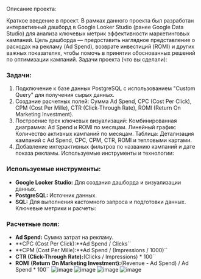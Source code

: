Описание проекта:

Краткое введение в проект.
В рамках данного проекта был разработан интерактивный дашборд в Google Looker Studio (ранее Google Data Studio) для анализа ключевых метрик эффективности маркетинговых кампаний. Цель дашборда — предоставить наглядное представление о расходах на рекламу (Ad Spend), возврате инвестиций (ROMI) и других важных показателях, чтобы помочь в принятии обоснованных решений по оптимизации кампаний.
Задачи проекта (что вы сделали):

### Задачи:
1. Подключение к базе данных PostgreSQL с использованием "Custom Query" для получения сырых данных.
2. Создание расчетных полей: Сумма Ad Spend, CPC (Cost Per Click), CPM (Cost Per Mille), CTR (Click-Through Rate), ROMI (Return On Marketing Investment).
3. Построение трех ключевых визуализаций:
Комбинированная диаграмма: Ad Spend и ROMI по месяцам.
Линейный график: Количество активных кампаний по месяцам.
Таблица: Детализация кампаний с Ad Spend, CPC, CPM, CTR, ROMI и тепловыми картами.
4. Добавление интерактивных фильтров по названию кампаний и дате показа рекламы.
Используемые инструменты и технологии:

### Используемые инструменты:
* **Google Looker Studio:** Для создания дашборда и визуализации данных.
* **PostgreSQL:** Источник данных.
* **SQL:** Для выполнения кастомного запроса и подготовки данных.
Ключевые метрики и расчеты:

### Расчетные поля:
* **Ad Spend:** Сумма затрат на рекламу.
* **CPC (Cost Per Click):**Ad Spend / Clicks``
* **CPM (Cost Per Mille):**Ad Spend / (Impressions / 1000)``
* **CTR (Click-Through Rate):**(Clicks / Impressions) * 100``
* **ROMI (Return On Marketing Investment):**(Revenue - Ad Spend) / Ad Spend * 100``
![image](https://github.com/user-attachments/assets/10551b4b-2a7a-4e1d-89de-28d05f120e71)
![image](https://github.com/user-attachments/assets/099d85f0-941b-4406-8e13-050a52882126)
![image](https://github.com/user-attachments/assets/dd101cab-a264-4f5a-8259-6b7fd271472f)
![image](https://github.com/user-attachments/assets/52824c38-f3c6-45da-95d6-571d60ab8642)
